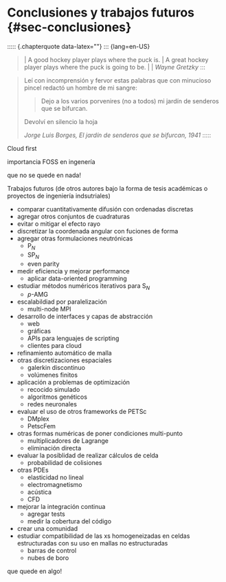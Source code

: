 # Conclusiones y trabajos futuros {#sec-conclusiones}

::::: {.chapterquote data-latex=""}
::: {lang=en-US}
> | A good hockey player plays where the puck is.
> | A great hockey player plays where the puck is going to be.
> |
> | _Wayne Gretzky_
:::

> Leí con incomprensión y fervor estas palabras que con minucioso pincel redactó un hombre de mi sangre:
>
> > Dejo a los varios porvenires (no a todos) mi jardín de senderos que se bifurcan.
>
> Devolví en silencio la hoja
>
> _Jorge Luis Borges, El jardín de senderos que se bifurcan, 1941_
:::::


Cloud first

importancia FOSS en ingenería

que no se quede en nada!

Trabajos futuros (de otros autores bajo la forma de tesis académicas o proyectos de ingeniería indsutriales)

 * comparar cuantitativamente difusión con ordenadas discretas
 * agregar otros conjuntos de cuadraturas
 * evitar o mitigar el efecto rayo
 * discretizar la coordenada angular con fuciones de forma
 * agregar otras formulaciones neutrónicas
   - P$_N$
   - SP$_N$
   - even parity
 * medir eficiencia y mejorar performance
   - aplicar data-oriented programming
 * estudiar métodos numéricos iterativos para S$_N$
   - $p$-AMG
 * escalabildiad por paralelización
   - multi-node MPI
 * desarrollo de interfaces y capas de abstracción
   - web
   - gráficas
   - APIs para lenguajes de scripting
   - clientes para cloud
 * refinamiento automático de malla
 * otras discretizaciones espaciales
   - galerkin discontinuo
   - volúmenes finitos
 * aplicación a problemas de optimización
   - recocido simulado
   - algoritmos genéticos
   - redes neuronales
 * evaluar el uso de otros frameworks de PETSc
   - DMplex
   - PetscFem
 * otras formas numéricas de poner condiciones multi-punto
   - multiplicadores de Lagrange
   - eliminación directa
 * evaluar la posiblidad de realizar cálculos de celda
   - probabilidad de colisiones
 * otras PDEs
   - elasticidad no lineal
   - electromagnetismo
   - acústica
   - CFD
 * mejorar la integración continua
   - agregar tests
   - medir la cobertura del código
 * crear una comunidad
 * estudiar  compatibilidad de las xs homogeneizadas en celdas estructuradas con su uso en mallas no estructuradas
   - barras de control
   - nubes de boro
   


 
   
que quede en algo!
